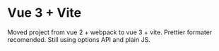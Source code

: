 # Vue 3 + Vite

Moved project from vue 2 + webpack to vue 3 + vite. Prettier formater recomended.
Still using options API and plain JS.